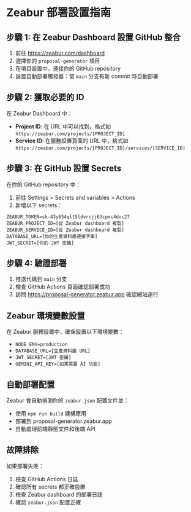 # Zeabur 部署設置指南

## 步驟 1: 在 Zeabur Dashboard 設置 GitHub 整合

1. 前往 https://zeabur.com/dashboard
2. 選擇你的 `proposal-generator` 項目
3. 在項目設置中，連接你的 GitHub repository
4. 設置自動部署觸發器：當 `main` 分支有新 commit 時自動部署

## 步驟 2: 獲取必要的 ID

在 Zeabur Dashboard 中：
- **Project ID**: 在 URL 中可以找到，格式如 `https://zeabur.com/projects/[PROJECT_ID]`
- **Service ID**: 在服務設置頁面的 URL 中，格式如 `https://zeabur.com/projects/[PROJECT_ID]/services/[SERVICE_ID]`

## 步驟 3: 在 GitHub 設置 Secrets

在你的 GitHub repository 中：
1. 前往 Settings > Secrets and variables > Actions
2. 新增以下 secrets：

```
ZEABUR_TOKEN=sk-43y654qlt5ldvrcjj63cpxc4doc27
ZEABUR_PROJECT_ID=[從 Zeabur dashboard 複製]
ZEABUR_SERVICE_ID=[從 Zeabur dashboard 複製]
DATABASE_URL=[你的生產資料庫連接字串]
JWT_SECRET=[你的 JWT 密鑰]
```

## 步驟 4: 驗證部署

1. 推送代碼到 `main` 分支
2. 檢查 GitHub Actions 頁面確認部署成功
3. 訪問 https://proposal-generator.zeabur.app 確認網站運行

## Zeabur 環境變數設置

在 Zeabur 服務設置中，確保設置以下環境變數：
- `NODE_ENV=production`
- `DATABASE_URL=[生產資料庫 URL]`
- `JWT_SECRET=[JWT 密鑰]`
- `GEMINI_API_KEY=[如果需要 AI 功能]`

## 自動部署配置

Zeabur 會自動偵測你的 `zeabur.json` 配置文件並：
- 使用 `npm run build` 建構應用
- 部署到 proposal-generator.zeabur.app
- 自動處理前端靜態文件和後端 API

## 故障排除

如果部署失敗：
1. 檢查 GitHub Actions 日誌
2. 確認所有 secrets 都正確設置
3. 檢查 Zeabur dashboard 的部署日誌
4. 確認 `zeabur.json` 配置正確